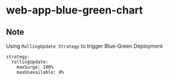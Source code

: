 # web-app-blue-green-chart

## Note

Using `RollingUpdate Strategy` to trigger Blue-Green Deployment
```
strategy:
  rollingUpdate:
    maxSurge: 100%
    maxUnavailable: 0%
```
